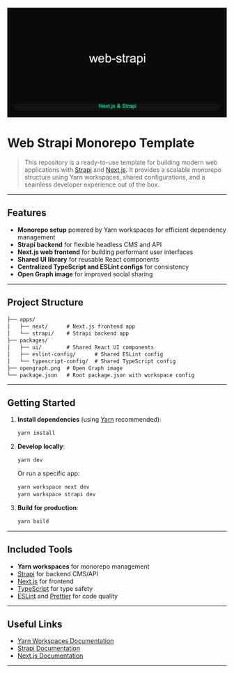 <p align="center">
  <img src="./opengraph.png" alt="Web Strapi Monorepo Template Open Graph" width="600" />
</p>

# Web Strapi Monorepo Template

 > This repository is a ready-to-use template for building modern web applications with [Strapi](https://strapi.io/) and [Next.js](https://nextjs.org/). It provides a scalable monorepo structure using Yarn workspaces, shared configurations, and a seamless developer experience out of the box.

---

## Features

 - **Monorepo setup** powered by Yarn workspaces for efficient dependency management
- **Strapi backend** for flexible headless CMS and API
- **Next.js web frontend** for building performant user interfaces
- **Shared UI library** for reusable React components
- **Centralized TypeScript and ESLint configs** for consistency
- **Open Graph image** for improved social sharing

---

## Project Structure

```
├── apps/
│   ├── next/      # Next.js frontend app
│   └── strapi/    # Strapi backend app
├── packages/
│   ├── ui/        # Shared React UI components
│   ├── eslint-config/      # Shared ESLint config
│   └── typescript-config/  # Shared TypeScript config
├── opengraph.png  # Open Graph image
└── package.json   # Root package.json with workspace config
```

---

## Getting Started

1. **Install dependencies** (using [Yarn](https://yarnpkg.com/) recommended):

   ```sh
   yarn install
   ```

2. **Develop locally**:

   ```sh
   yarn dev
   ```

   Or run a specific app:

   ```sh
   yarn workspace next dev
   yarn workspace strapi dev
   ```

3. **Build for production**:
   ```sh
   yarn build
   ```

---

## Included Tools

 - **Yarn workspaces** for monorepo management
- [Strapi](https://strapi.io/) for backend CMS/API
- [Next.js](https://nextjs.org/) for frontend
- [TypeScript](https://www.typescriptlang.org/) for type safety
- [ESLint](https://eslint.org/) and [Prettier](https://prettier.io/) for code quality

---

## Useful Links

 - [Yarn Workspaces Documentation](https://yarnpkg.com/features/workspaces)
- [Strapi Documentation](https://docs.strapi.io/)
- [Next.js Documentation](https://nextjs.org/docs)

---
